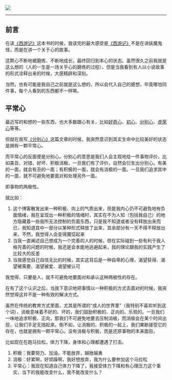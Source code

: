   
![](https://rolen.wiki/wp-content/uploads/2024/04/peace.jpeg)

---

## 前言

在读[《西游记》](https://rolen.wiki/journey-to-the-west/)这本书的时候，我读完的最大感受是[《西游记》](https://rolen.wiki/journey-to-the-west/)不是在讲妖魔鬼怪，而是在讲一个关于心的故事。

这颗心不断地被磨练、不断地成长，最终回归到本心的状态。虽然很久之前我就是这么想的（人的一生是一场关乎心的磨练的过程），但是当我看到有人以小说故事的形式诠释出来的时候，大感精辟和深刻。

当然，也有可能是我自己之前就是这么想的，所以会代入自己的臆想，毕竟哪怕同件事，每个人看到的东西都不一样嘛。

## 平常心

最近写的和想的一些东西，也大多数跟心有关，比如[好奇心](https://rolen.wiki/curiosity/)、[初心](https://rolen.wiki/what-we-talk-about-when-we-talk-about-shoshin/)、[分别心](https://rolen.wiki/what-we-talk-about-when-we-talk-about-shoshin/)、[虚荣心](https://rolen.wiki/vanity/)等等。

但就在我写[《分别心》](https://rolen.wiki/prapanca/)这篇文章的时候，我突然意识到其实生命中比较美好的状态是拥有一颗平常心。

而平常心的反面便是分别心。分别心的意思是我们人会主观地给一件事物评价，比如美丑、对错、好坏、积极消极，一旦我们有了评价，自然会衍生出分别心。有美的一面，就会有丑的一面；有积极的一面，就会有消极的一面。一旦我们追求其中的一面，就不可避免地要面对和处理另外一面。

即事物的两极性。

就比如：

1. 这个博客散发出来一种积极、向上的气质出来，但是我内心仍不可避免地有负面情绪，我在呈现出一种积极的情绪时，其实在不为人知（包括我自己）的地方隐藏着一些我所无法控制的负面东西，只是我不知道或者没有释放出来而已，我知道其中一部分以某种形式释放了出来，其余部分有一天不得不释放出来，不然，我觉得人会变得魔怔起来
2. 当我一直阐述自己想成为一个完善的人的时候，但在实际碰到一些有利于我人格完善的问题的时候，我还是会本能地逃避起来，我的理论跟我的实践产生了比较大的反差
3. 当我感觉自己自信无比的时候，其实这背后是一种自卑的心理，渴望获得、渴望被需要、渴望被爱、渴望被认可

我觉得，只要是人，就不可避免地要面对和承认这种两极性的存在。

在有了这个认识之后，当我下意识地把事情以一种积极的方式去面对的时候，我突然觉得这并不是一种有效的解决方式。

虽然在传统的教育方式里面，尤其是所谓的“成人的世界里”（我特别不喜欢听到这个词），消极意味着不好的、坏的，我们鼓励积极的、正向的、乐观的。一旦我们一味地追求积极、正向，那我们不可避免地要去压制消极，而消极会在某个时间出现，让我们手足无措起来。倒不如，让消极的、积极的一起上，我们果断接受它的存在，也就是拥有一颗平常心。没有消极与积极，而是还原事物的本来面目。

比如现在在跑马拉松，体力下降，身体和心理都遭遇了打击。

1. 积极：我要努力、加油，不能放弃，越挫越勇
2. 消极：好累啊，好烦躁啊，我好想放弃，我为什么要参加这个马拉松
3. 平常心：我现在知道自己体力下降了，我接受体力下降和有心理压力这个事实，当下的我能改变什么，我不能改变什么？